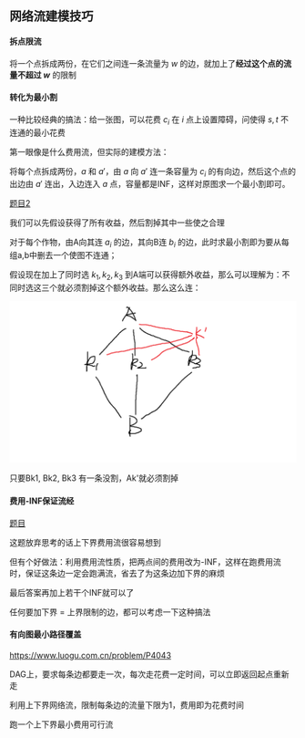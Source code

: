 ## 网络流建模技巧

#### 拆点限流

将一个点拆成两份，在它们之间连一条流量为 $w$ 的边，就加上了**经过这个点的流量不超过 $w$** 的限制

#### 转化为最小割

一种比较经典的搞法：给一张图，可以花费 $c_i$ 在 $i$ 点上设置障碍，问使得 $s,t$ 不连通的最小花费

第一眼像是什么费用流，但实际的建模方法：

将每个点拆成两份，$a$ 和 $a'$，由 $a$ 向 $a'$ 连一条容量为 $c_i$ 的有向边，然后这个点的出边由 $a'$ 连出，入边连入 $a$ 点，容量都是INF，这样对原图求一个最小割即可。

[题目2](https://www.luogu.com.cn/problem/P1361)

我们可以先假设获得了所有收益，然后割掉其中一些使之合理

对于每个作物，由A向其连 $a_i$ 的边，其向B连 $b_i$ 的边，此时求最小割即为要从每组a,b中删去一个使图不连通；

假设现在加上了同时选 $k_1,k_2,k_3$ 到A端可以获得额外收益，那么可以理解为：不同时选这三个就必须割掉这个额外收益。那么这么连：

![](pic/1.png)

只要Bk1, Bk2, Bk3 有一条没割，Ak'就必须割掉

#### 费用-INF保证流经

[题目](https://www.luogu.com.cn/problem/P4553)

这题放弃思考的话上下界费用流很容易想到

但有个好做法：利用费用流性质，把两点间的费用改为-INF，这样在跑费用流时，保证这条边一定会跑满流，省去了为这条边加下界的麻烦

最后答案再加上若干个INF就可以了

任何要加下界 = 上界限制的边，都可以考虑一下这种搞法

#### 有向图最小路径覆盖

https://www.luogu.com.cn/problem/P4043

DAG上，要求每条边都要走一次，每次走花费一定时间，可以立即返回起点重新走

利用上下界网络流，限制每条边的流量下限为1，费用即为花费时间

跑一个上下界最小费用可行流
